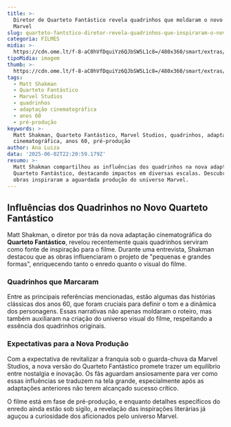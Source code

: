 ```yaml
---
title: >-
  Diretor de Quarteto Fantástico revela quadrinhos que moldaram o novo filme da
  Marvel
slug: quarteto-fantstico-diretor-revela-quadrinhos-que-inspiraram-o-novo-filme
categoria: FILMES
midia: >-
  https://cdn.ome.lt/f-8-aC0hVfDquiYz6QJbSW5L1c8=/480x360/smart/extras/conteudos/quarteto-fantastico_zOthx8o.png
tipoMidia: imagem
thumb: >-
  https://cdn.ome.lt/f-8-aC0hVfDquiYz6QJbSW5L1c8=/480x360/smart/extras/conteudos/quarteto-fantastico_zOthx8o.png
tags:
  - Matt Shakman
  - Quarteto Fantástico
  - Marvel Studios
  - quadrinhos
  - adaptação cinematográfica
  - anos 60
  - pré-produção
keywords: >-
  Matt Shakman, Quarteto Fantástico, Marvel Studios, quadrinhos, adaptação
  cinematográfica, anos 60, pré-produção
author: Ana Luiza
data: '2025-06-02T22:20:59.179Z'
resumo: >-
  Matt Shakman compartilhou as influências dos quadrinhos na nova adaptação do
  Quarteto Fantástico, destacando impactos em diversas escalas. Descubra quais
  obras inspiraram a aguardada produção do universo Marvel.
---
```


## Influências dos Quadrinhos no Novo Quarteto Fantástico

Matt Shakman, o diretor por trás da nova adaptação cinematográfica do **Quarteto Fantástico**, revelou recentemente quais quadrinhos serviram como fonte de inspiração para o filme. Durante uma entrevista, Shakman destacou que as obras influenciaram o projeto de "pequenas e grandes formas", enriquecendo tanto o enredo quanto o visual do filme.

### Quadrinhos que Marcaram

Entre as principais referências mencionadas, estão algumas das histórias clássicas dos anos 60, que foram cruciais para definir o tom e a dinâmica dos personagens. Essas narrativas não apenas moldaram o roteiro, mas também auxiliaram na criação do universo visual do filme, respeitando a essência dos quadrinhos originais.

### Expectativas para a Nova Produção

Com a expectativa de revitalizar a franquia sob o guarda-chuva da Marvel Studios, a nova versão do Quarteto Fantástico promete trazer um equilíbrio entre nostalgia e inovação. Os fãs aguardam ansiosamente para ver como essas influências se traduzem na tela grande, especialmente após as adaptações anteriores não terem alcançado sucesso crítico.

O filme está em fase de pré-produção, e enquanto detalhes específicos do enredo ainda estão sob sigilo, a revelação das inspirações literárias já aguçou a curiosidade dos aficionados pelo universo Marvel.
